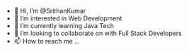 - 👋 Hi, I’m @SrithanKumar
- 👀 I’m interested in Web Development
- 🌱 I’m currently learning Java Tech
- 💞️ I’m looking to collaborate on with Full Stack Developers
- 📫 How to reach me ...

<!---
SrithanKumar/SrithanKumar is a ✨ special ✨ repository because its `README.md` (this file) appears on your GitHub profile.
You can click the Preview link to take a look at your changes.
--->
